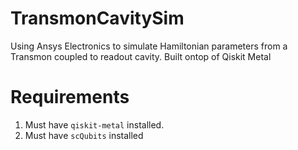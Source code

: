 # TransmonCavitySim
Using Ansys Electronics to simulate Hamiltonian parameters from a Transmon coupled to readout cavity. Built ontop of Qiskit Metal

# Requirements
1. Must have `qiskit-metal` installed.
2. Must have `scQubits` installed

